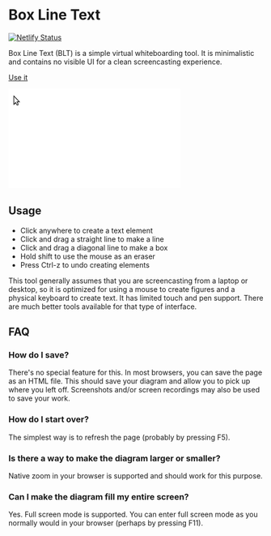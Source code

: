 Box Line Text
=============

[![Netlify Status](https://api.netlify.com/api/v1/badges/99b4904a-b8a1-42b7-8495-13215fb6ba7d/deploy-status)](https://app.netlify.com/sites/box-line-text/deploys)

Box Line Text (BLT) is a simple virtual whiteboarding tool. It is minimalistic and contains no visible UI for a clean screencasting experience.

[Use it](https://box-line-text.netlify.app/)

![Basic demo](media/demo.gif)

Usage
-----

- Click anywhere to create a text element
- Click and drag a straight line to make a line
- Click and drag a diagonal line to make a box
- Hold shift to use the mouse as an eraser
- Press Ctrl-z to undo creating elements

This tool generally assumes that you are screencasting from a laptop or desktop, so it is optimized for using a mouse to create figures and a physical keyboard to create text. It has limited touch and pen support. There are much better tools available for that type of interface.

FAQ
---

### How do I save?

There's no special feature for this. In most browsers, you can save the page as an HTML file. This should save your diagram and allow you to pick up where you left off. Screenshots and/or screen recordings may also be used to save your work.

### How do I start over?

The simplest way is to refresh the page (probably by pressing F5).

### Is there a way to make the diagram larger or smaller?

Native zoom in your browser is supported and should work for this purpose.

### Can I make the diagram fill my entire screen?

Yes. Full screen mode is supported. You can enter full screen mode as you normally would in your browser (perhaps by pressing F11).
